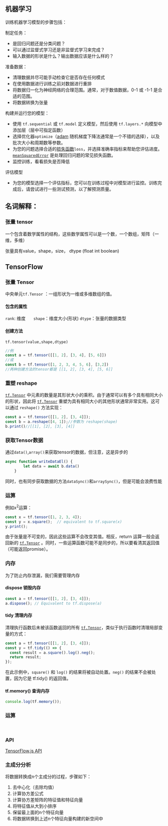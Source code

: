 ## 机器学习

训练机器学习模型的步骤包括：

制定任务：

- 是回归问题还是分类问题？
- 可以通过监督式学习还是非监督式学习来完成？
- 输入数据的形状是什么？输出数据应该是什么样的？

准备数据：

- 清理数据并尽可能手动检查它是否存在任何模式
- 在使用数据进行训练之前对数据进行重排
- 将数据归一化为神经网络的合理范围。通常，对于数值数据，0-1 或 -1-1 是合适的范围。
- 将数据转换为张量

构建并运行您的模型：

- 使用 `tf.sequential` 或 `tf.model` 定义模型，然后使用 `tf.layers.*` 向模型中添加层（层中可指定函数）
- 选择优化器`optimize`（[adam](https://developers.google.com/machine-learning/glossary/#optimizer) 随机梯度下降法通常是一个不错的选择），以及批次大小和周期数等参数。
- 为您的问题选择合适的[损失函数](https://developers.google.com/machine-learning/glossary/#loss)`loss`，并选择准确率指标来帮助您评估进度。[`meanSquaredError`](https://developers.google.com/machine-learning/glossary/#MSE) 是处理回归问题的常见损失函数。
- 监控训练，看看损失是否降低

评估模型

- 为您的模型选择一个评估指标，您可以在训练过程中对模型进行监控。训练完成后，请尝试进行一些测试预测，以了解预测质量。



## 名词解释：

### 张量 tensor

一个包含着数学属性的结构，这些数学属性可以是一个数，一个数组，矩阵（一维，多维）

张量具有value，shape，size， dtype (float int boolean)







## TensorFlow

### 张量 Tensor

中央单元`tf.Tensor` ：一组形状为一维或多维数组的值。

#### 包含的属性

 `rank`: 维度 `   shape`：维度大小(形状)     `dtype`：张量的数据类型

#### 创建方法

`tf.tensor(value,shape,dtype)`

```js
//例
const a = tf.tensor([[1, 2], [3, 4], [5, 6]])
//或
const b = tf.tensor([1, 2, 3, 4, 5, 6], [3,2])
//两种创建方法的tensor都是 [[1, 2], [3, 4], [5, 6]]
```

### 重塑 reshape

 [`tf.Tensor`](https://tensorflow.google.cn/api_docs/python/tf/Tensor) 中元素的数量是其形状大小的乘积。由于通常可以有多个具有相同大小的形状，因此将 [`tf.Tensor`](https://tensorflow.google.cn/api_docs/python/tf/Tensor) 重塑为具有相同大小的其他形状通常非常实用。这可以通过 `reshape()` 方法实现： 

```js
const a = tf.tensor([[1, 2], [3, 4]]);
const b = a.reshape([4, 1]);//参数为 reshape(shape)
b.print()//[[1], [2], [3], [4]]
```

### 获取Tensor数据

通过`data()`,`array()`来获取tensor的数据，但注意，这是异步的

```js
async function writeDataEl() {
        let data = await b.data()
    }
```

同时，也有同步获取数据的方法`dataSync()`和`arraySync()`，但是可能会浪费性能

### 运算

例如x<sup>2</sup>运算：

```js
const x = tf.tensor([1, 2, 3, 4]);
const y = x.square();  // equivalent to tf.square(x)
y.print();
```

 由于张量是不可变的，因此这些运算不会改变其值。相反，return 运算一般会返回新的 [`tf.Tensor`](https://tensorflow.google.cn/api_docs/python/tf/Tensor) 。同时，一些运算函数可能不是同步的，所以要看清其返回值（可能返回promise）。

### 内存

为了防止内存泄漏，我们需要管理内存

#### dispose 销毁内存

```js
const a = tf.tensor([[1, 2], [3, 4]]);
a.dispose(); // Equivalent to tf.dispose(a)
```

#### tidy 清理内存

 清理执行函数后未被该函数返回的所有 [`tf.Tensor`](https://tensorflow.google.cn/api_docs/python/tf/Tensor)，类似于执行函数时清理局部变量的方式： 

```js
const a = tf.tensor([[1, 2], [3, 4]]);
const y = tf.tidy(() => {
  const result = a.square().log().neg();
  return result;
});
```

 在此示例中，`square()` 和 `log()` 的结果将被自动处置。`neg()` 的结果不会被处置，因为它是 tf.tidy() 的返回值。 

#### tf.memory() 查询内存

```js
console.log(tf.memory());
```

### 运算

​	

### API

 [TensorFlow.js API](https://js.tensorflow.org/api/latest/#Operations) 



### 主成分分析

将数据转换成n个主成分的过程，步骤如下：

1. 去中心化（去除均值）
2. 计算协方差公式
3. 计算协方差矩阵的特征值和特征向量
4. 将特征值从大到小排序
5. 保留最上面的n个特征向量
6. 将数据转换到上述n个特征向量构建的新空间中

